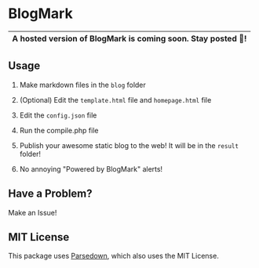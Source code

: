 # BlogMark

| A hosted version of BlogMark is coming soon. Stay posted :eyes:!
| ---

## Usage

1. Make markdown files in the `blog` folder

2. (Optional) Edit the `template.html` file and `homepage.html` file

3. Edit the `config.json` file

4. Run the compile.php file

5. Publish your awesome static blog to the web! It will be in the `result` folder!

6. No annoying "Powered by BlogMark" alerts!

## Have a Problem?

Make an Issue!

## MIT License

This package uses [Parsedown](https://github.com/erusev/parsedown), which also uses the MIT License.
